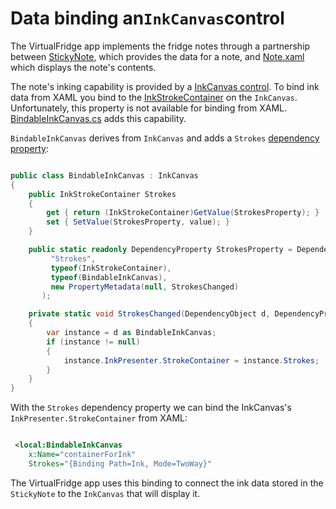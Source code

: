 # Data binding an`InkCanvas`control

The VirtualFridge app implements the fridge notes through a partnership between  [StickyNote](VirtualFridge/StickyNote.cs), which provides the data for a note, and [Note.xaml](VirtualFridge/Controls/Note.xaml) which displays the note's contents.

The note's inking capability is provided by a [InkCanvas control](https://msdn.microsoft.com/en-us/library/windows/apps/windows.ui.xaml.controls.inkcanvas.aspx). To bind ink data from XAML you bind to the [InkStrokeContainer](https://msdn.microsoft.com/en-us/library/windows/apps/windows.ui.input.inking.inkstrokecontainer.aspx) on the `InkCanvas`. Unfortunately, this property is not available for binding from XAML. [BindableInkCanvas.cs](VirtualFridge/Controls/BindableInkCanvas.cs) adds this capability.

`BindableInkCanvas` derives from `InkCanvas` and adds a `Strokes` [dependency property](https://msdn.microsoft.com/windows/uwp/xaml-platform/dependency-properties-overview):
``` csharp

public class BindableInkCanvas : InkCanvas
{
    public InkStrokeContainer Strokes
    {
        get { return (InkStrokeContainer)GetValue(StrokesProperty); }
        set { SetValue(StrokesProperty, value); }
    }

    public static readonly DependencyProperty StrokesProperty = DependencyProperty.RegisterAttached(
         "Strokes",
         typeof(InkStrokeContainer),
         typeof(BindableInkCanvas),
         new PropertyMetadata(null, StrokesChanged)
       );

    private static void StrokesChanged(DependencyObject d, DependencyPropertyChangedEventArgs e)
    {
        var instance = d as BindableInkCanvas;
        if (instance != null)
        {
            instance.InkPresenter.StrokeContainer = instance.Strokes;
        }
    }
}

```

With the `Strokes` dependency property we can bind the InkCanvas's `InkPresenter.StrokeContainer` from XAML:
```xml

 <local:BindableInkCanvas
    x:Name="containerForInk"
    Strokes="{Binding Path=Ink, Mode=TwoWay}"

```
The VirtualFridge app uses this binding to connect the ink data stored in the `StickyNote` to the `InkCanvas` that will display it.
